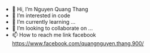 - 👋 Hi, I’m Nguyen Quang Thang
- 👀 I’m interested in code
- 🌱 I’m currently learning ...
- 💞️ I’m looking to collaborate on ...
- 📫 How to reach me link facebook https://www.facebook.com/quangnguyen.thang.900/

<!---
W-Thang/W-Thang is a ✨ special ✨ repository because its `README.md` (this file) appears on your GitHub profile.
You can click the Preview link to take a look at your changes.
--->
